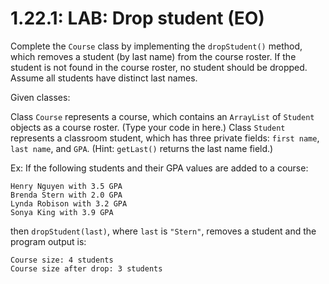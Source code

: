 # 1.22.1: LAB: Drop student (EO)


Complete the `Course` class by implementing the `dropStudent()` method, which removes a student (by last name) from the course roster. If the student is not found in the course roster, no student should be dropped. Assume all students have distinct last names.

Given classes:

Class `Course` represents a course, which contains an `ArrayList` of `Student` objects as a course roster. (Type your code in here.)
Class `Student` represents a classroom student, which has three private fields: `first name`, `last name`, and `GPA`. (Hint: `getLast()` returns the last name field.)

Ex: If the following students and their GPA values are added to a course:

```
Henry Nguyen with 3.5 GPA
Brenda Stern with 2.0 GPA
Lynda Robison with 3.2 GPA
Sonya King with 3.9 GPA
```


then `dropStudent(last)`, where `last` is `"Stern"`, removes a student and the program output is:

```
Course size: 4 students
Course size after drop: 3 students
```
